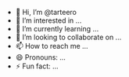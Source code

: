 - 👋 Hi, I’m @tarteero
- 👀 I’m interested in ...
- 🌱 I’m currently learning ...
- 💞️ I’m looking to collaborate on ...
- 📫 How to reach me ...
- 😄 Pronouns: ...
- ⚡ Fun fact: ...

<!---
tarteero/tarteero is a ✨ special ✨ repository because its `README.md` (this file) appears on your GitHub profile.
You can click the Preview link to take a look at your changes.
--->
